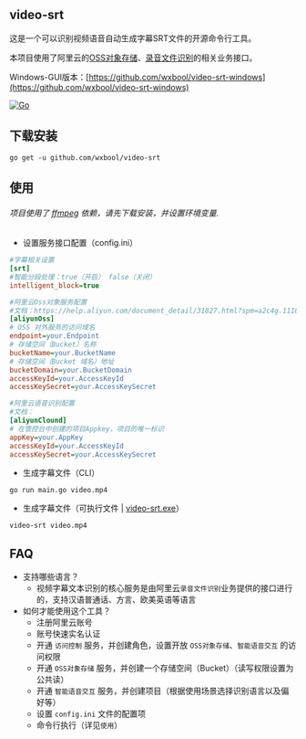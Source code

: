 ## video-srt

这是一个可以识别视频语音自动生成字幕SRT文件的开源命令行工具。

本项目使用了阿里云的[OSS对象存储](https://www.aliyun.com/product/oss?spm=5176.12825654.eofdhaal5.13.e9392c4aGfj5vj&aly_as=K11FcpO8)、[录音文件识别](https://ai.aliyun.com/nls/filetrans?spm=5176.12061031.1228726.1.47fe3cb43I34mn)的相关业务接口。

Windows-GUI版本：[https://github.com/wxbool/video-srt-windows](https://github.com/wxbool/video-srt-windows)

[![Go](https://github.com/john123951/video-srt/actions/workflows/go.yml/badge.svg)](https://github.com/john123951/video-srt/actions/workflows/go.yml)

## 下载安装
```shell
go get -u github.com/wxbool/video-srt
```

## 使用
###### 项目使用了 [ffmpeg](http://ffmpeg.org/) 依赖，请先下载安装，并设置环境变量.

* 设置服务接口配置（config.ini）
```ini
#字幕相关设置
[srt]
#智能分段处理：true（开启） false（关闭）
intelligent_block=true

#阿里云Oss对象服务配置
#文档：https://help.aliyun.com/document_detail/31827.html?spm=a2c4g.11186623.6.582.4e7858a85Dr5pA
[aliyunOss]
# OSS 对外服务的访问域名
endpoint=your.Endpoint
# 存储空间（Bucket）名称
bucketName=your.BucketName
# 存储空间（Bucket 域名）地址
bucketDomain=your.BucketDomain
accessKeyId=your.AccessKeyId
accessKeySecret=your.AccessKeySecret

#阿里云语音识别配置
#文档：
[aliyunClound]
# 在管控台中创建的项目Appkey，项目的唯一标识
appKey=your.AppKey
accessKeyId=your.AccessKeyId
accessKeySecret=your.AccessKeySecret
```

* 生成字幕文件（CLI）

```shell
go run main.go video.mp4
```

* 生成字幕文件（可执行文件 | [video-srt.exe](https://github.com/wxbool/video-srt/blob/master/video-srt.exe)）
```shell
video-srt video.mp4
```


## FAQ
* 支持哪些语言？
    * 视频字幕文本识别的核心服务是由阿里云`录音文件识别`业务提供的接口进行的，支持汉语普通话、方言、欧美英语等语言
* 如何才能使用这个工具？
    * 注册阿里云账号
    * 账号快速实名认证
    * 开通 `访问控制` 服务，并创建角色，设置开放 `OSS对象存储`、`智能语音交互` 的访问权限 
    * 开通 `OSS对象存储` 服务，并创建一个存储空间（Bucket）（读写权限设置为公共读）
    * 开通 `智能语音交互` 服务，并创建项目（根据使用场景选择识别语言以及偏好等）
    * 设置 `config.ini` 文件的配置项
    * 命令行执行（详见`使用`）
